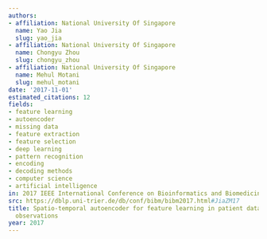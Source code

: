 ```yaml
---
authors:
- affiliation: National University Of Singapore
  name: Yao Jia
  slug: yao_jia
- affiliation: National University Of Singapore
  name: Chongyu Zhou
  slug: chongyu_zhou
- affiliation: National University Of Singapore
  name: Mehul Motani
  slug: mehul_motani
date: '2017-11-01'
estimated_citations: 12
fields:
- feature learning
- autoencoder
- missing data
- feature extraction
- feature selection
- deep learning
- pattern recognition
- encoding
- decoding methods
- computer science
- artificial intelligence
in: 2017 IEEE International Conference on Bioinformatics and Biomedicine (BIBM)
src: https://dblp.uni-trier.de/db/conf/bibm/bibm2017.html#JiaZM17
title: Spatio-temporal autoencoder for feature learning in patient data with missing
  observations
year: 2017
---
```

